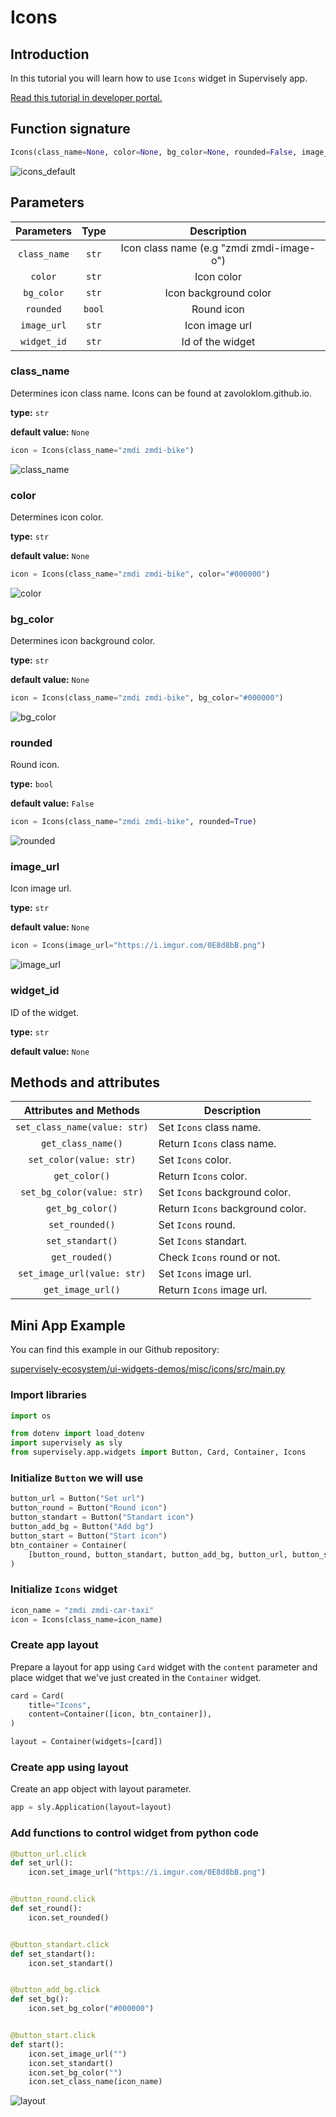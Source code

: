 # Icons

## Introduction

In this tutorial you will learn how to use `Icons` widget in Supervisely app.

[Read this tutorial in developer portal.](https://developer.supervise.ly/app-development/apps-with-gui/icons)

## Function signature

```python
Icons(class_name=None, color=None, bg_color=None, rounded=False, image_url=None, widget_id=None)
```

![icons_default](https://user-images.githubusercontent.com/120389559/225037687-cd58165f-6464-418f-9db6-229d8b113f4e.png)

## Parameters

|  Parameters  |  Type  |                Description                |
| :----------: | :----: | :---------------------------------------: |
| `class_name` | `str`  | Icon class name (e.g "zmdi zmdi-image-o") |
|   `color`    | `str`  |                Icon color                 |
|  `bg_color`  | `str`  |           Icon background color           |
|  `rounded`   | `bool` |                Round icon                 |
| `image_url`  | `str`  |              Icon image url               |
| `widget_id`  | `str`  |             Id of the widget              |

### class_name

Determines icon class name. Icons can be found at zavoloklom.github.io.

**type:** `str`

**default value:** `None`

```python
icon = Icons(class_name="zmdi zmdi-bike")
```

![class_name](https://user-images.githubusercontent.com/120389559/225039036-991b1dd3-c348-4145-bf54-74f49187b183.png)

### color

Determines icon color.

**type:** `str`

**default value:** `None`

```python
icon = Icons(class_name="zmdi zmdi-bike", color="#000000")
```

![color](https://user-images.githubusercontent.com/120389559/225039748-2fdaa29e-11b0-4f72-a8b7-e2209a323e74.png)

### bg_color

Determines icon background color.

**type:** `str`

**default value:** `None`

```python
icon = Icons(class_name="zmdi zmdi-bike", bg_color="#000000")
```

![bg_color](https://user-images.githubusercontent.com/120389559/225040501-777765a3-43a7-4988-a87e-9ce6fa91a397.png)

### rounded

Round icon.

**type:** `bool`

**default value:** `False`

```python
icon = Icons(class_name="zmdi zmdi-bike", rounded=True)
```

![rounded](https://user-images.githubusercontent.com/120389559/225041354-aacce923-06df-4240-af25-9ee47588001f.png)

### image_url

Icon image url.

**type:** `str`

**default value:** `None`

```python
icon = Icons(image_url="https://i.imgur.com/0E8d8bB.png")
```

![image_url](https://user-images.githubusercontent.com/120389559/225041975-0c8ab153-93c6-4092-9c2a-b0271ae78893.png)

### widget_id

ID of the widget.

**type:** `str`

**default value:** `None`

## Methods and attributes

|    Attributes and Methods    | Description                      |
| :--------------------------: | -------------------------------- |
| `set_class_name(value: str)` | Set `Icons` class name.          |
|      `get_class_name()`      | Return `Icons` class name.       |
|   `set_color(value: str)`    | Set `Icons` color.               |
|        `get_color()`         | Return `Icons` color.            |
|  `set_bg_color(value: str)`  | Set `Icons` background color.    |
|       `get_bg_color()`       | Return `Icons` background color. |
|       `set_rounded()`        | Set `Icons` round.               |
|       `set_standart()`       | Set `Icons` standart.            |
|        `get_rouded()`        | Check `Icons` round or not.      |
| `set_image_url(value: str)`  | Set `Icons` image url.           |
|      `get_image_url()`       | Return `Icons` image url.        |

## Mini App Example

You can find this example in our Github repository:

[supervisely-ecosystem/ui-widgets-demos/misc/icons/src/main.py](https://github.com/supervisely-ecosystem/ui-widgets-demos/blob/master/misc/icons/src/main.py)

### Import libraries

```python
import os

from dotenv import load_dotenv
import supervisely as sly
from supervisely.app.widgets import Button, Card, Container, Icons
```

### Initialize `Button` we will use

```python
button_url = Button("Set url")
button_round = Button("Round icon")
button_standart = Button("Standart icon")
button_add_bg = Button("Add bg")
button_start = Button("Start icon")
btn_container = Container(
    [button_round, button_standart, button_add_bg, button_url, button_start], direction="horizontal"
)
```

### Initialize `Icons` widget

```python
icon_name = "zmdi zmdi-car-taxi"
icon = Icons(class_name=icon_name)
```

### Create app layout

Prepare a layout for app using `Card` widget with the `content` parameter and place widget that we've just created in the `Container` widget.

```python
card = Card(
    title="Icons",
    content=Container([icon, btn_container]),
)

layout = Container(widgets=[card])
```

### Create app using layout

Create an app object with layout parameter.

```python
app = sly.Application(layout=layout)
```

### Add functions to control widget from python code

```python
@button_url.click
def set_url():
    icon.set_image_url("https://i.imgur.com/0E8d8bB.png")


@button_round.click
def set_round():
    icon.set_rounded()


@button_standart.click
def set_standart():
    icon.set_standart()


@button_add_bg.click
def set_bg():
    icon.set_bg_color("#000000")


@button_start.click
def start():
    icon.set_image_url("")
    icon.set_standart()
    icon.set_bg_color("")
    icon.set_class_name(icon_name)
```

![layout](https://user-images.githubusercontent.com/120389559/225051826-93bb6e64-2cd8-4184-9fab-8441baec10af.gif)
